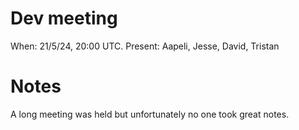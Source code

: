 # Dev meeting

When: 21/5/24, 20:00 UTC.
Present: Aapeli, Jesse, David, Tristan

# Notes

A long meeting was held but unfortunately no one took great notes.
